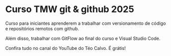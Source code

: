 # Curso TMW git & github 2025

Curso para iniciantes aprenderem a trabalhar com versionamento de código e repositórios remotos com github.

Além disso, trabalhar com GitFlow ao final do curso e Visual Studio Code.

Confira tudo no canal do YouTube do Téo Calvo. É grátis!